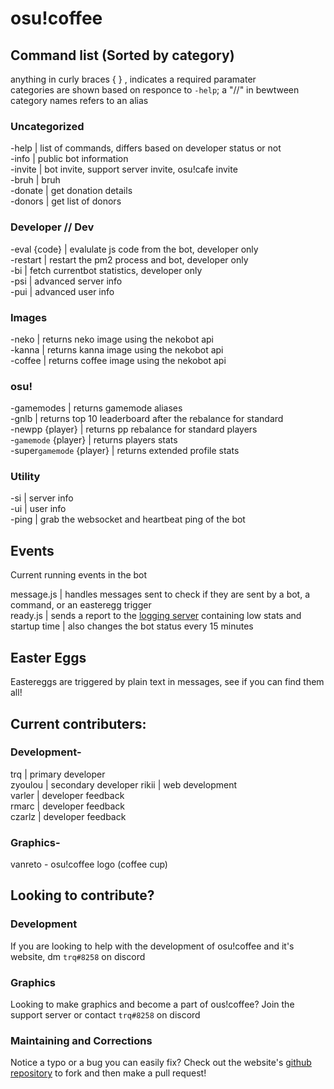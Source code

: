 # osu!coffee  

## Command list (Sorted by category)    

anything in curly braces { } , indicates a required paramater  
categories are shown based on responce to `-help`; a "//" in bewtween category names refers to an alias  

### Uncategorized    

-help | list of commands, differs based on developer status or not  
-info | public bot information  
-invite | bot invite, support server invite, osu!cafe invite    
-bruh | bruh  
-donate | get donation details  
-donors | get list of donors  

### Developer // Dev
-eval {code} | evalulate js code from the bot, developer only    
-restart | restart the pm2 process and bot, developer only  
-bi   | fetch currentbot statistics, developer only   
-psi | advanced server info  
-pui | advanced user info   

### Images  

-neko | returns neko image using the nekobot api  
-kanna | returns kanna image using the nekobot api  
-coffee | returns coffee image using the nekobot api  

### osu!  

-gamemodes | returns gamemode aliases  
-gnlb | returns top 10 leaderboard after the rebalance for standard     
-newpp {player} | returns pp rebalance for standard players    
-`gamemode` {player} | returns players stats    
-super`gamemode` {player} | returns extended profile stats  

### Utility  

-si | server info  
-ui | user info  
-ping | grab the websocket and heartbeat ping of the bot  

## Events  

Current running events in the bot  

message.js | handles messages sent to check if they are sent by a bot, a command, or an easteregg trigger  
ready.js | sends a report to the [logging server](https://discord.gg/invite/XeaGkCM) containing low stats and startup time | also changes the bot status every 15 minutes     

## Easter Eggs  

Eastereggs are triggered by plain text in messages, see if you can find them all!   

## Current contributers:  

### Development-  

trq | primary developer  
zyoulou | secondary developer
rikii | web development   
varler | developer feedback  
rmarc | developer feedback  
czarlz | developer feedback  

### Graphics-  

vanreto - osu!coffee logo (coffee cup)  

## Looking to contribute?  

### Development  

If you are looking to help with the development of osu!coffee and it's website, dm `trq#8258` on discord  

### Graphics  

Looking to make graphics and become a part of ous!coffee? Join the support server or contact `trq#8258` on discord  

### Maintaining and Corrections  

Notice a typo or a bug you can easily fix? Check out the website's [github repository](https://github.com/trapss/coffeeweb) to fork and then make a pull request!
